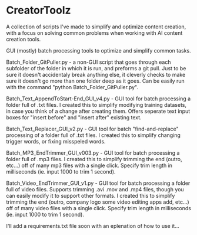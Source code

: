 # CreatorToolz
A collection of scripts I've made to simplify and optimize content creation, with a focus on solving common problems when working with AI content creation tools.

GUI (mostly) batch processing tools to optimize and simplify common tasks.


Batch_Folder_GitPuller.py - a non-GUI script that goes through each subfolder of the folder in which it is run, and preforms a git pull. Just to be sure it doesn't accidentaly break anything else, it cleverly checks to make sure it doesn't go more than one folder deep as it goes. Can be easily run with the command "python Batch_Folder_GitPuller.py".

Batch_Text_AppendToStart-End_GUI_v4.py - GUI tool for batch processing a folder full of .txt files. I created this to simplify modifying training datasets, in case you think of a change after creating them. Offers seperate text input boxes for "insert before" and "insert after" existing text.

Batch_Text_Replacer_GUI_v2.py - GUI tool for batch "find-and-replace" processing of a folder full of .txt files. I created this to simplify changing trigger words, or fixing misspeled words.

Batch_MP3_EndTrimmer_GUI_v003.py - GUI tool for batch processing a folder full of .mp3 files. I created this to simplify trimming the end (outro, etc...) off of many mp3 files with a single click. Specify trim length in milliseconds (ie. input 1000 to trim 1 second).

Batch_Video_EndTrimmer_GUI_v1.py - GUI tool for batch processing a folder full of video files. Supports trimming .avi .mov and .mp4 files, though you can easily modify it to support other formats. I created this to simplify trimming the end (outro, company logo some video editing apps add, etc...) off of many video files with a single click. Specify trim length in milliseconds (ie. input 1000 to trim 1 second).


I'll add a requirements.txt file soon with an eplenation of how to use it...

